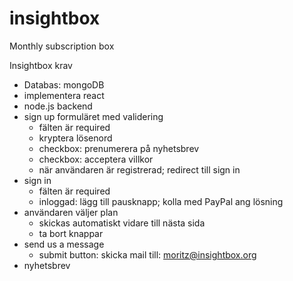 # insightbox
Monthly subscription box

Insightbox krav

- Databas: mongoDB
- implementera react
- node.js backend
- sign up formuläret med validering
    - fälten är required
    - kryptera lösenord
    - checkbox: prenumerera på nyhetsbrev
    - checkbox: acceptera villkor
    - när användaren är registrerad; redirect till sign in 
- sign in
    - fälten är required
    - inloggad: lägg till pausknapp; kolla med PayPal ang lösning
-  användaren väljer plan
    - skickas automatiskt vidare till nästa sida
    - ta bort knappar
- send us a message
    - submit button: skicka mail till: moritz@insightbox.org
- nyhetsbrev
